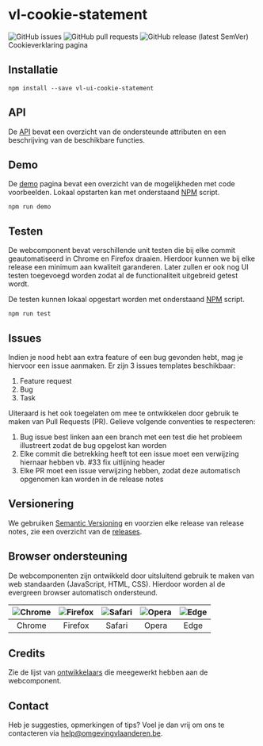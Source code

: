 # vl-cookie-statement
![GitHub issues](https://img.shields.io/github/issues-raw/milieuinfo/webcomponent-vl-ui-cookie-statement) ![GitHub pull requests](https://img.shields.io/github/issues-pr-raw/milieuinfo/webcomponent-vl-ui-cookie-statement) ![GitHub release (latest SemVer)](https://img.shields.io/github/v/release/milieuinfo/webcomponent-vl-ui-cookie-statement)
Cookieverklaring pagina

## Installatie
```
npm install --save vl-ui-cookie-statement
```

## API
De [API](https://webcomponenten.omgeving.vlaanderen.be/doc/Vlcookie-statement.html) bevat een overzicht van de ondersteunde attributen en een beschrijving van de beschikbare functies.

## Demo
De [demo](https://webcomponenten.omgeving.vlaanderen.be/demo/vl-cookie-statement.html) pagina bevat een overzicht van de mogelijkheden met code voorbeelden. Lokaal opstarten kan met onderstaand [NPM](https://www.npmjs.com) script.
```
npm run demo
```

## Testen
De webcomponent bevat verschillende unit testen die bij elke commit geautomatiseerd in Chrome en Firefox draaien. Hierdoor kunnen we bij elke release een minimum aan kwaliteit garanderen. Later zullen er ook nog UI testen toegevoegd worden zodat al de functionaliteit uitgebreid getest wordt.

De testen kunnen lokaal opgestart worden met onderstaand [NPM](https://www.npmjs.com) script.
```
npm run test
```

## Issues
Indien je nood hebt aan extra feature of een bug gevonden hebt, mag je hiervoor een issue aanmaken. Er zijn 3 issues templates beschikbaar:
1. Feature request
2. Bug
3. Task

Uiteraard is het ook toegelaten om mee te ontwikkelen door gebruik te maken van Pull Requests (PR). Gelieve volgende conventies te respecteren:
1. Bug issue best linken aan een branch met een test die het probleem illustreert zodat de bug opgelost kan worden
2. Elke commit die betrekking heeft tot een issue moet een verwijzing hiernaar hebben vb. #33 fix uitlijning header
3. Elke PR moet een issue verwijzing hebben, zodat deze automatisch opgenomen kan worden in de release notes

## Versionering
We gebruiken [Semantic Versioning](https://semver.org) en voorzien elke release van release notes, zie een overzicht van de [releases](https://github.com/milieuinfo/webcomponent-vl-ui-cookie-statement/releases).

## Browser ondersteuning
De webcomponenten zijn ontwikkeld door uitsluitend gebruik te maken van web standaarden (JavaScript, HTML, CSS). Hierdoor worden al de evergreen browser automatisch ondersteund.

| ![Chrome](https://raw.githubusercontent.com/alrra/browser-logos/master/src/chrome/chrome_48x48.png) | ![Firefox](https://raw.githubusercontent.com/alrra/browser-logos/master/src/firefox/firefox_48x48.png) | ![Safari](https://raw.githubusercontent.com/alrra/browser-logos/master/src/safari/safari_48x48.png) | ![Opera](https://raw.githubusercontent.com/alrra/browser-logos/master/src/opera/opera_48x48.png) | ![Edge](https://raw.githubusercontent.com/alrra/browser-logos/master/src/edge/edge_48x48.png)
| --- | --- | --- | --- | --- |
| <center>Chrome</center> | <center>Firefox</center> | <center>Safari</center> | <center>Opera</center> | <center>Edge</center> |

## Credits
Zie de lijst van [ontwikkelaars](https://github.com/milieuinfo/webcomponent-vl-ui-cookie-statement/graphs/contributors) die meegewerkt hebben aan de webcomponent.

## Contact
Heb je suggesties, opmerkingen of tips? Voel je dan vrij om ons te contacteren via help@omgevingvlaanderen.be.
